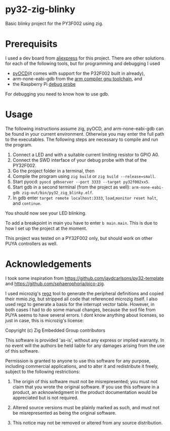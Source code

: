 # py32-zig-blinky

Basic blinky project for the PY3F002 using zig.

# Prerequisits
I used a dev board from [aliexpress](https://www.aliexpress.us/item/3256807946354940.html) for this project.
There are other solutions for each of the following tools, but for programming and debugging I used

- [pyOCD](https://pyocd.io/)(it comes with support for the P32F002 built in already),
- arm-none-eabi-gdb from the [arm compiler gnu toolchain](https://developer.arm.com/downloads/-/arm-gnu-toolchain-downloads), and
- the Raspberry Pi [debug probe](https://www.raspberrypi.com/documentation/microcontrollers/debug-probe.html)

For debugging you need to know how to use gdb.

# Usage
The following instructions assume zig, pyOCD, and arm-none-eabi-gdb can be found in your current environment.
Otherwise you may enter the full path to the executables.
The following steps are necessary to compile and run the program.

1. Connect a LED and with a suitable current limiting resistor to GPIO A0.
2. Connect the SWD interface of your debug probe with that of the PY32F002. 
2. Go the project folder in a terminal, then
3. Compile the program using `zig build` or `zig build --release=small`.
4. Start pyocd: `pyocd gdbserver --port 3333 --target py32f002xx5`.
5. Start gdb in a second terminal (from the project as well): `arm-none-eabi-gdb zig-out/bin/py32_zig_blinky.elf`.
6. In gdb enter `target remote localhost:3333`, `load`,`monitor reset halt`, and `continue`.

You should now see your LED blinking.

To add a breakpoint in main you have to enter `b main.main`. This is due to how I set up the project at the moment.

This project was tested on a PY32F002 only, but should work on other PUYA controllers as well.

# Acknowledgements
I took some inspiration from https://github.com/jaydcarlsons/py32-template and https://github.com/sphaerophoria/pico-zig.

I used microzig's [regz](https://github.com/ZigEmbeddedGroup/microzig/tree/main/tools/regz) tool to generate the peripheral definitions and copied their mmio.zig,
but stripped all code that referenced microzig itself. I also used regz to generate a basis for the interrupt vector table.
However, in both cases I had to do some manual changes, because the svd file from PUYA seems to have several errors.
I dont know anything about licenses, so just in case, this is microzig's license:


Copyright (c) Zig Embedded Group contributors

This software is provided 'as-is', without any express or implied warranty. In
no event will the authors be held liable for any damages arising from the use
of this software.

Permission is granted to anyone to use this software for any purpose, including
commercial applications, and to alter it and redistribute it freely, subject to
the following restrictions:

1. The origin of this software must not be misrepresented; you must not claim
   that you wrote the original software. If you use this software in a product,
   an acknowledgment in the product documentation would be appreciated but is
   not required.

2. Altered source versions must be plainly marked as such, and must not be
   misrepresented as being the original software.

3. This notice may not be removed or altered from any source distribution.
